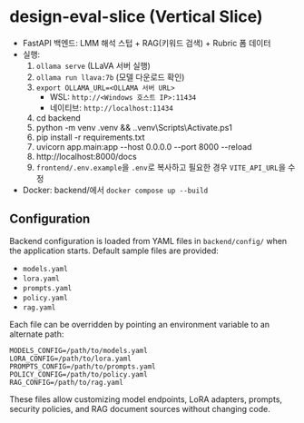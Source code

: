 ﻿# design-eval-slice (Vertical Slice)
- FastAPI 백엔드: LMM 해석 스텁 + RAG(키워드 검색) + Rubric 폼 데이터
- 실행:
  1) `ollama serve` (LLaVA 서버 실행)
  2) `ollama run llava:7b` (모델 다운로드 확인)
  3) `export OLLAMA_URL=<OLLAMA 서버 URL>`
     - WSL: `http://<Windows 호스트 IP>:11434`
     - 네이티브: `http://localhost:11434`
  4) cd backend
  5) python -m venv .venv && .\.venv\Scripts\Activate.ps1
  6) pip install -r requirements.txt
  7) uvicorn app.main:app --host 0.0.0.0 --port 8000 --reload
  8) http://localhost:8000/docs
  9) `frontend/.env.example`을 `.env`로 복사하고 필요한 경우 `VITE_API_URL`을 수정
- Docker: backend/에서 `docker compose up --build`

## Configuration

Backend configuration is loaded from YAML files in `backend/config/` when the
application starts. Default sample files are provided:

- `models.yaml`
- `lora.yaml`
- `prompts.yaml`
- `policy.yaml`
- `rag.yaml`

Each file can be overridden by pointing an environment variable to an alternate
path:

```
MODELS_CONFIG=/path/to/models.yaml
LORA_CONFIG=/path/to/lora.yaml
PROMPTS_CONFIG=/path/to/prompts.yaml
POLICY_CONFIG=/path/to/policy.yaml
RAG_CONFIG=/path/to/rag.yaml
```

These files allow customizing model endpoints, LoRA adapters, prompts, security
policies, and RAG document sources without changing code.
